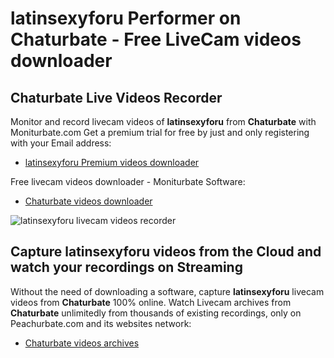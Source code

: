 # latinsexyforu Performer on Chaturbate - Free LiveCam videos downloader

## Chaturbate Live Videos Recorder

Monitor and record livecam videos of **latinsexyforu** from **Chaturbate** with Moniturbate.com
Get a premium trial for free by just and only registering with your Email address:
* [latinsexyforu Premium videos downloader](https://moniturbate.com/request-demo-licence-key.html)

Free livecam videos downloader - Moniturbate Software:
* [Chaturbate videos downloader](https://moniturbate.com/moniturbate-download-software.html)

![latinsexyforu livecam videos recorder](https://peachurnet.com/templates/moniturbate-software.png)


## Capture latinsexyforu videos from the Cloud and watch your recordings on Streaming

Without the need of downloading a software, capture **latinsexyforu** livecam videos from **Chaturbate** 100% online.
Watch Livecam archives from **Chaturbate** unlimitedly from thousands of existing recordings, only on Peachurbate.com and its websites network:
* [Chaturbate videos archives](https://peachurnet.com/)